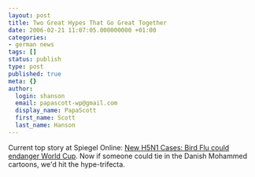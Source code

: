 ```yaml
---
layout: post
title: Two Great Hypes That Go Great Together
date: 2006-02-21 11:07:05.000000000 +01:00
categories:
- german news
tags: []
status: publish
type: post
published: true
meta: {}
author:
  login: shanson
  email: papascott-wp@gmail.com
  display_name: PapaScott
  first_name: Scott
  last_name: Hanson
---
```

<p>Current top story at Spiegel Online: <a href="http://www.spiegel.de/wissenschaft/mensch/0,1518,402182,00.html" title="Neue H5N1-F&auml;lle auf R&uuml;gen: Vogelgrippe k&ouml;nnte WM gef&auml;hrden - Wissenschaft - SPIEGEL ONLINE - Nachrichten">New H5N1 Cases: Bird Flu could endanger World Cup</a>. Now if someone could tie in the Danish Mohammed cartoons, we'd hit the hype-trifecta.</p>
